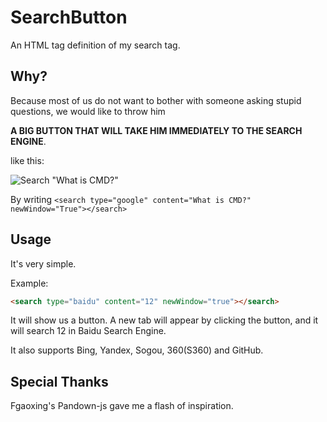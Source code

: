 # SearchButton

An HTML tag definition of my search tag.

## Why?
Because most of us do not want to bother with someone asking stupid questions, we would like to throw him 

**A BIG BUTTON THAT WILL TAKE HIM IMMEDIATELY TO THE SEARCH ENGINE**.

like this:

![Search "What is CMD?"](https://github.com/Lafcadia/SearchButton/assets/147896059/98e6dc4c-3c41-4a0c-ae42-ba699000cfde)

By writing `<search type="google" content="What is CMD?" newWindow="True"></search>`

## Usage

It's very simple.

Example:

```html
<search type="baidu" content="12" newWindow="true"></search>
```

It will show us a button. A new tab will appear by clicking the button, and it will search 12 in Baidu Search Engine.

It also supports Bing, Yandex, Sogou, 360(S360) and GitHub.

## Special Thanks

Fgaoxing's Pandown-js gave me a flash of inspiration.
